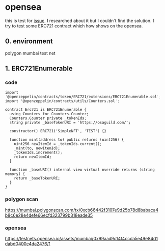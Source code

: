 # opensea

this is test for [issue](https://github.com/hackdays-io/mint-rally/issues/190). I researched about it but I couldn't find the solution. I try to test some ERC721 contract which how shows on the opensea.

## 0. environment

polygon mumbai test net

## 1. ERC721Enumerable

### code

```solidity
import '@openzeppelin/contracts/token/ERC721/extensions/ERC721Enumerable.sol';
import '@openzeppelin/contracts/utils/Counters.sol';

contract Erc721 is ERC721Enumerable {
  using Counters for Counters.Counter;
  Counters.Counter private _tokenIds;
  string private _baseTokenURI = 'https://osaguild.com/';

  constructor() ERC721('SimpleNFT', 'TEST') {}

  function mint(address to) public returns (uint256) {
    uint256 newItemId = _tokenIds.current();
    _mint(to, newItemId);
    _tokenIds.increment();
    return newItemId;
  }

  function _baseURI() internal view virtual override returns (string memory) {
    return _baseTokenURI;
  }
}

```

### polygon scan

https://mumbai.polygonscan.com/tx/0xcb66442f3107e9d25b78d8babaca4b8c6e28e4defe66ecfd323799b318eade35

### opensea

https://testnets.opensea.io/assets/mumbai/0x99aad9c14f4ccda5e49e84d1dabd0400e4da2476/1

